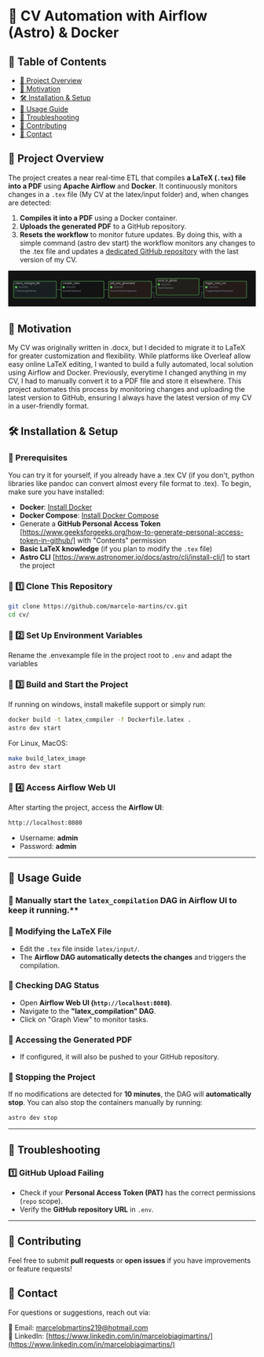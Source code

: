 # 🚀 CV Automation with Airflow (Astro) & Docker

## 📖 Table of Contents
- [🚀 Project Overview](#-project-overview)
- [🎯 Motivation](#-motivation)
- [🛠️ Installation & Setup](#-installation--setup)
- [🚀 Usage Guide](#-usage-guide)
- [🔧 Troubleshooting](#-troubleshooting)
- [🤝 Contributing](#-contributing)
- [📩 Contact](#-contact)

## 🚀 Project Overview
The project creates a near real-time ETL that compiles **a LaTeX (`.tex`) file into a PDF** using **Apache Airflow** and **Docker**.
It continuously monitors changes in a `.tex` file (My CV at the latex/input folder) and, when changes are detected:
1. **Compiles it into a PDF** using a Docker container.
2. **Uploads the generated PDF** to a GitHub repository.
3. **Resets the workflow** to monitor future updates.
By doing this, with a simple command (astro dev start) the workflow monitors any changes to the .tex file and updates a [dedicated GitHub repository](https://github.com/marcelo-martins/marcelomartinsresume) with the last version of my CV.

![Project Workflow](img/final_dag.png)

## 🎯 Motivation
My CV was originally written in .docx, but I decided to migrate it to LaTeX for greater customization and flexibility. While platforms like Overleaf allow easy online LaTeX editing, I wanted to build a fully automated, local solution using Airflow and Docker. Previously, everytime I changed anything in my CV, I had to manually convert it to a PDF file and store it elsewhere. This project automates this process by monitoring changes and uploading the latest version to GitHub, ensuring I always have the latest version of my CV in a user-friendly format.

## 🛠️ Installation & Setup

### **🔹 Prerequisites**
You can try it for yourself, if you already have a .tex CV (if you don't, python libraries like pandoc can convert almost every file format to .tex). To begin, make sure you have installed:
- **Docker**: [Install Docker](https://docs.docker.com/get-docker/)
- **Docker Compose**: [Install Docker Compose](https://docs.docker.com/compose/install/)
- Generate a **GitHub Personal Access Token** [https://www.geeksforgeeks.org/how-to-generate-personal-access-token-in-github/] with "Contents" permission
- **Basic LaTeX knowledge** (if you plan to modify the `.tex` file)
- **Astro CLI** [https://www.astronomer.io/docs/astro/cli/install-cli/] to start the project

### **🔹 1️⃣ Clone This Repository**
```bash
git clone https://github.com/marcelo-martins/cv.git
cd cv/
```

### **🔹 2️⃣ Set Up Environment Variables**
Rename the .envexample file in the project root to `.env` and adapt the variables

### **🔹 3️⃣ Build and Start the Project**
If running on windows, install makefile support or simply run:
```bash
docker build -t latex_compiler -f Dockerfile.latex .
astro dev start
```
For Linux, MacOS:
```bash
make build_latex_image
astro dev start
```

### **🔹 4️⃣ Access Airflow Web UI**
After starting the project, access the **Airflow UI**:
```bash
http://localhost:8080
```
- Username: **admin**
- Password: **admin**

---

## 🚀 Usage Guide

### **🔹 Manually start the `latex_compilation` DAG** in Airflow UI to keep it running.**

### **🔹 Modifying the LaTeX File**
- Edit the `.tex` file inside `latex/input/`.
- The **Airflow DAG automatically detects the changes** and triggers the compilation.

### **🔹 Checking DAG Status**
- Open **Airflow Web UI (`http://localhost:8080`)**.
- Navigate to the **"latex_compilation" DAG**.
- Click on "Graph View" to monitor tasks.

### **🔹 Accessing the Generated PDF**
- If configured, it will also be pushed to your GitHub repository.

### **🔹 Stopping the Project**
If no modifications are detected for **10 minutes**, the DAG will **automatically stop**.
You can also stop the containers manually by running:
```bash 
astro dev stop
```
---

## 🔧 Troubleshooting

### **1️⃣ GitHub Upload Failing**
- Check if your **Personal Access Token (PAT)** has the correct permissions (`repo` scope).
- Verify the **GitHub repository URL** in `.env`.

---

## 🤝 Contributing
Feel free to submit **pull requests** or **open issues** if you have improvements or feature requests!

## 📩 Contact
For questions or suggestions, reach out via:

📧 Email: [marcelobmartins219@hotmail.com](mailto:marcelobmartins219@hotmail.com)  
🔗 LinkedIn: [https://www.linkedin.com/in/marcelobiagimartins/](https://www.linkedin.com/in/marcelobiagimartins/)  

